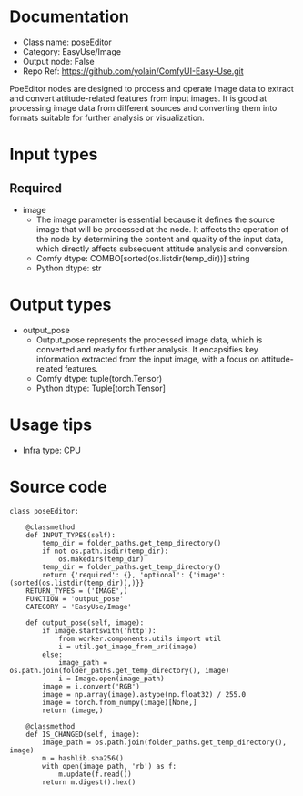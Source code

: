 # Documentation
- Class name: poseEditor
- Category: EasyUse/Image
- Output node: False
- Repo Ref: https://github.com/yolain/ComfyUI-Easy-Use.git

PoeEditor nodes are designed to process and operate image data to extract and convert attitude-related features from input images. It is good at processing image data from different sources and converting them into formats suitable for further analysis or visualization.

# Input types
## Required
- image
    - The image parameter is essential because it defines the source image that will be processed at the node. It affects the operation of the node by determining the content and quality of the input data, which directly affects subsequent attitude analysis and conversion.
    - Comfy dtype: COMBO[sorted(os.listdir(temp_dir))]:string
    - Python dtype: str

# Output types
- output_pose
    - Output_pose represents the processed image data, which is converted and ready for further analysis. It encapsifies key information extracted from the input image, with a focus on attitude-related features.
    - Comfy dtype: tuple(torch.Tensor)
    - Python dtype: Tuple[torch.Tensor]

# Usage tips
- Infra type: CPU

# Source code
```
class poseEditor:

    @classmethod
    def INPUT_TYPES(self):
        temp_dir = folder_paths.get_temp_directory()
        if not os.path.isdir(temp_dir):
            os.makedirs(temp_dir)
        temp_dir = folder_paths.get_temp_directory()
        return {'required': {}, 'optional': {'image': (sorted(os.listdir(temp_dir)),)}}
    RETURN_TYPES = ('IMAGE',)
    FUNCTION = 'output_pose'
    CATEGORY = 'EasyUse/Image'

    def output_pose(self, image):
        if image.startswith('http'):
            from worker.components.utils import util
            i = util.get_image_from_uri(image)
        else:
            image_path = os.path.join(folder_paths.get_temp_directory(), image)
            i = Image.open(image_path)
        image = i.convert('RGB')
        image = np.array(image).astype(np.float32) / 255.0
        image = torch.from_numpy(image)[None,]
        return (image,)

    @classmethod
    def IS_CHANGED(self, image):
        image_path = os.path.join(folder_paths.get_temp_directory(), image)
        m = hashlib.sha256()
        with open(image_path, 'rb') as f:
            m.update(f.read())
        return m.digest().hex()
```